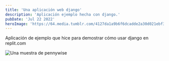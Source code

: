 ```yaml
---
title: 'Una aplicación web django'
description: 'Aplicación ejemplo hecha con django.'
pubDate: 'Jul 22 2022'
heroImage: 'https://64.media.tumblr.com/4127da1a9b6f6dcadde2a30d021ebf3c/abffcc19a0bf67b2-4e/s1280x1920/866c36965915f730cd74a5ef40b444735a4ec4ed.png'
---
```


Aplicación de ejemplo que hice para demostrar cómo usar django en replit.com

![Una muestra de pennywise](https://64.media.tumblr.com/065a705e1486a58579341817fb2cd9d3/c6d173be1dd9f71e-b8/s1280x1920/f1ff72c2e1e147664f9c146e935f4e89fc92385c.jpg)
